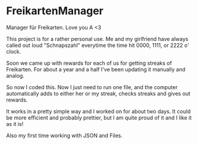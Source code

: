 # FreikartenManager

Manager für Freikarten. 
Love you A <3


This project is for a rather personal use. 
Me and my girlfriend have always called out loud "Schnapszahl" 
everytime the time hit 0000, 1111, or 2222 o' clock.

Soon we came up with rewards for each of us for getting streaks of Freikarten.
For about a year and a half I've been updating it manually and analog.

So now I coded this. Now I just need to run one file, and the computer automatically 
adds to either her or my streak, checks streaks and gives out rewards.

It works in a pretty simple way and I worked on for about two days.
It could be more efficient and probably prettier, but I am quite proud of it and I like it as it is!

Also my first time working with JSON and Files.
